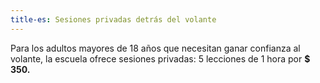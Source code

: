 ```yaml
---
title-es: Sesiones privadas detrás del volante
---
```

Para los adultos mayores de 18 años que necesitan ganar confianza al volante, la escuela ofrece sesiones privadas: 5 lecciones de 1 hora por **$ 350.**